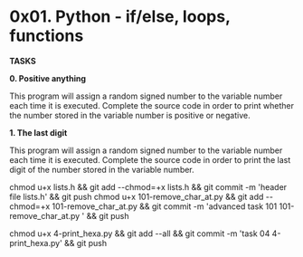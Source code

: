 # 0x01. Python - if/else, loops, functions

<strong>TASKS</strong>

<b>0. Positive anything</b>

<p>This program will assign a random signed number to the variable number each time it is executed. Complete the source code in order to print whether the number stored in the variable number is positive or negative.</p>

<b>1. The last digit</b>


<p>This program will assign a random signed number to the variable number each time it is executed. Complete the source code in order to print the last digit of the number stored in the variable number.</p>

chmod u+x lists.h && git add --chmod=+x lists.h && git commit -m 'header file lists.h' && git push
chmod u+x 101-remove_char_at.py   && git add --chmod=+x 101-remove_char_at.py   && git commit -m 'advanced task 101 101-remove_char_at.py  ' && git push

chmod u+x 4-print_hexa.py && git add --all && git commit -m 'task 04 4-print_hexa.py' && git push
